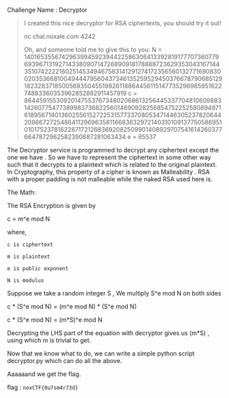 Challenge Name : Decryptor
>
>I created this nice decryptor for RSA ciphertexts, you should try it out!
>
>nc chal.noxale.com 4242
>
>Oh, and someone told me to give this to you: 
>N = 140165355674296399459239442258630641339281917770736077969396713192714338090714726890918178888723629353043167144351074222216025145349467583141291274172356560132771690830020353668100494447956043734613525952945037667879068512918232837185005693504551982611886445611514773529698595162274883360353962852882911457919 
>c = 86445915530920147553767348020686132564453377048106098831426077547738998373682256014690928256854752252580894971618956714013602556152722531577337080534714463052378206442086672725486411296963581166836329721403101091377505869510101752378162287172126836920825099014089297075416142603776647872962582390687281063434 
>e = 65537


The Decryptor service is programmed to decrypt any ciphertext except the one we have . So we have to represent the ciphertext in some other way such that it decrypts to a plaintext which is related to the original plaintext. In Cryptography, this property of a cipher is known as Malleability . RSA with a proper padding is not malleable while the naked RSA used here is.


The Math:

The RSA Encryption is given by 

c = m^e mod N

where,

	c is ciphertext

	m is plaintext

	e is public exponent

	N is modulus

Suppose we take a random integer S , We multiply S^e mod N on both sides

c * (S^e mod N) = (m^e mod N) * (S^e mod N)

c * (S^e mod N) = (m*S)^e mod N

Decrypting the LHS part of the equation with decryptor gives us (m*S) , using which m is trivial to get.

Now that we know what to do, we can write a simple python script decryptor.py which can do all the above.

Aaaaaand we get the flag.

flag : `noxCTF{0u7sm4r73d}`

